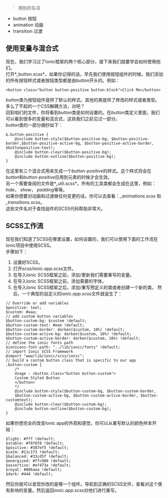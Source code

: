> 用到的名词
* button 按钮
* animation 动画
* transition 过渡

## 使用变量与混合式
现在，我们学习过了Ionic框架的两个核心部分，接下来我们就要学会如何使用他们。  
打开*_button.scss*。如果你记得的话，早先我们使用按钮组件的时候，我们添加的所有按钮样式或者按钮类型都是由*button*开头的。例如：
```
<button class="button button-positive button-block">Click Me</button>
```
*button*类为按钮组件提供了默认的样式。其他的类提供了修改的样式或者类型。多么了不起的一个CSS解耦方法，对吧？  
回到咱们的文件，你将看到*button*类是如何设置的。在*button*类定义里面，我们可以看到很多的变量和混合式，这些我们之前见过一部分。  
*button*类的一部分摘抄如下：
```
&.button-positive {
    @include button-style($button-positive-bg, $button-positive-border,$button-positive-active-bg, $button-positive-active-border, $buttonpositive-text);
    @include button-clear($button-positive-bg);
    @include button-outline($button-positive-bg);
}
```
在这里有三个混合式用来生成一个*button-positive*的样式。这个样式将会在*button*和*button-positive*应用到元素的时候才会生效。  
另一个需要查阅的文件是*_util.scss*。所有的工具类都会生成在这里，例如：*hide*， *show*， *padding*等等。  
如果你想要对动画和过渡做任何变更的话，你可以去查看：*_animations.scss* 和 *_transitions.scss*。  
这些文件名对于查找组件的SCSS代码帮助非常大。  

## SCSS工作流
现在我们知道了SCSS在哪里设置，如何设置的，我们可以使用下面的工作流在Ionic项目中使用SCSS。  
步骤如下：
1. 设置好SCSS。
2. 打开*scss/ionic.app.scss*文件。
3. 在导入Ionic SCSS框架之前，添加/更新我们需要重写的变量。
4. 在导入Ionic SCSS框架之前，添加需要的字体。
5. 在导入Ionic SCSS框架之后，添加/重写预定义的类或者创建一个新的类。
然后，一个典型的自定义的*ionic.app.scss*文件就诞生了：
```
// Override or add variables
$positive: teal;
$custom: #aaa;
// add custom button variables
$button-custom-bg: $custom !default;
$button-custom-text: #eee !default;
$button-custom-border: darken($custom, 10%) !default;
$button-custom-active-bg: darken($custom, 10%) !default;
$button-custom-active-border: darken($custom, 10%) !default;
// define the ionic fonts path
$ionicons-font-path: "../lib/ionic/fonts" !default;
// import Ionic SCSS Framework
@import "www/lib/ionic/scss/ionic";
// build a custom button class that is specific to our app
.button-custom {
    /*
    Usage : <button class="button button-custom">
    Custom Styled Button
    </button>
    */
    @include button-style($button-custom-bg, $button-custom-border,
    $button-custom-active-bg, $button-custom-active-border, $button-customtext);
    @include button-clear($button-custom-bg);
    @include button-outline($button-custom-bg);
}
```
如果你想完全的改变Ionic app的外观和感觉，你可以从重写默认的颜色样本开始：
```
$light: #fff !default;
$stable: #f8f8f8 !default;
$positive: #387ef5 !default;
$calm: #11c1f3 !default;
$balanced: #33cd5f !default;
$energized: #ffc900 !default;
$assertive: #ef473a !default;
$royal: #886aea !default;
$dark: #444 !default;
```
然后你就可以发现你改的是哪一个组件。导航到正确的SCSS文件，查看对这个类有影响的变量。然后返回*ionic.app.scss*对他们进行重写。